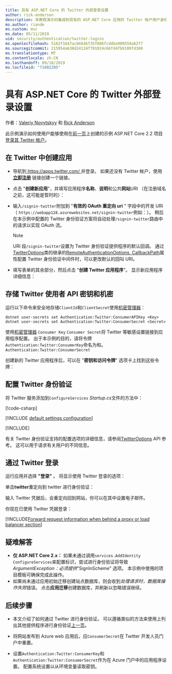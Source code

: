 ```yaml
---
title: 具有 ASP.NET Core 的 Twitter 外部登录设置
author: rick-anderson
description: 本教程演示的集成到现有的 ASP.NET Core 应用的 Twitter 帐户用户身份验证。
ms.author: riande
ms.custom: mvc
ms.date: 05/11/2019
uid: security/authentication/twitter-logins
ms.openlocfilehash: 5182f1647acb664bf35f086fcddbe909559a62f7
ms.sourcegitcommit: 215954a638d24124f791024c66fd4fb9109fd380
ms.translationtype: MT
ms.contentlocale: zh-CN
ms.lasthandoff: 09/18/2019
ms.locfileid: "71082295"
---
```

# <a name="twitter-external-sign-in-setup-with-aspnet-core"></a>具有 ASP.NET Core 的 Twitter 外部登录设置

作者：[Valeriy Novytskyy](https://github.com/01binary) 和 [Rick Anderson](https://twitter.com/RickAndMSFT)

此示例演示如何使用户能够使用在[前一页](xref:security/authentication/social/index)上创建的示例 ASP.NET Core 2.2 项目[登录其 Twitter 帐户](https://dev.twitter.com/web/sign-in/desktop-browser)。

## <a name="create-the-app-in-twitter"></a>在 Twitter 中创建应用

* 导航到[ https://apps.twitter.com/ ](https://apps.twitter.com/)并登录。 如果还没有 Twitter 帐户，使用 **[立即注册](https://twitter.com/signup)** 链接创建一个链接。

* 点击 "**创建新应用**"，并填写应用程序**名称**、**说明**和公共**网站**URI （在注册域名之前，这可能是暂时的）：

* 输入`/signin-twitter`附加到 "**有效的 OAuth 重定向 uri** " 字段中的开发 URI （ `https://webapp128.azurewebsites.net/signin-twitter`例如：）。 稍后在本示例中配置的 Twitter 身份验证方案将自动处理`/signin-twitter`路由中的请求以实现 OAuth 流。

  > [!NOTE]
  > URI 段`/signin-twitter`设置为 Twitter 身份验证提供程序的默认回调。 通过[TwitterOptions](/dotnet/api/microsoft.aspnetcore.authentication.twitter.twitteroptions)类的继承的[RemoteAuthenticationOptions. CallbackPath](/dotnet/api/microsoft.aspnetcore.authentication.remoteauthenticationoptions.callbackpath)属性配置 Twitter 身份验证中间件时，可以更改默认的回叫 URI。

* 填写表单的其余部分，然后点击 "**创建 Twitter 应用程序**"。 显示新应用程序详细信息：

## <a name="storing-twitter-consumer-api-key-and-secret"></a>存储 Twitter 使用者 API 密钥和机密

运行以下命令来安全地存储`ClientId`和`ClientSecret`使用[机密管理器](xref:security/app-secrets)：

```dotnetcli
dotnet user-secrets set Authentication:Twitter:ConsumerAPIKey <Key>
dotnet user-secrets set Authentication:Twitter:ConsumerSecret <Secret>
```

使用[机密管理器](xref:security/app-secrets) `Consumer Key` `Consumer Secret`将 Twitter 等敏感设置链接到应用程序配置。 出于本示例的目的，请将令牌`Authentication:Twitter:ConsumerKey`命名为和。 `Authentication:Twitter:ConsumerSecret`

创建新的 Twitter 应用程序后，可以在 "**密钥和访问令牌**" 选项卡上找到这些令牌：

## <a name="configure-twitter-authentication"></a>配置 Twitter 身份验证

将 Twitter 服务添加到`ConfigureServices` *Startup.cs*文件的方法中：

[!code-csharp[](~/security/authentication/social/social-code/StartupTwitter.cs?name=snippet&highlight=10-14)]

[!INCLUDE [default settings configuration](includes/default-settings.md)]

[!INCLUDE[](includes/chain-auth-providers.md)]

有关 Twitter 身份验证支持的配置选项的详细信息，请参阅[TwitterOptions](/dotnet/api/microsoft.aspnetcore.builder.twitteroptions) API 参考。 这可以用于请求有关用户的不同信息。

## <a name="sign-in-with-twitter"></a>通过 Twitter 登录

运行应用并选择 **"登录"** 。 将显示使用 Twitter 登录的选项：

单击**twitter**重定向到 twitter 进行身份验证：

输入 Twitter 凭据后，会重定向回到网站，你可以在其中设置电子邮件。

你现在已使用 Twitter 凭据登录：

[!INCLUDE[Forward request information when behind a proxy or load balancer section](includes/forwarded-headers-middleware.md)]

## <a name="troubleshooting"></a>疑难解答

* **仅 ASP.NET Core 2.x：** 如果未通过调用`services.AddIdentity` `ConfigureServices`来配置标识，尝试进行身份验证将导致*ArgumentException：必须提供*"SignInScheme" 选项。 本示例中使用的项目模板可确保完成此操作。
* 如果尚未通过应用初始迁移创建站点数据库，则会收到*处理请求时，数据库操作失败*错误。 点击**应用迁移**创建数据库，并刷新以忽略错误继续。

## <a name="next-steps"></a>后续步骤

* 本文介绍了如何通过 Twitter 进行身份验证。 可以遵循类似的方法来使用上列出其他提供程序进行身份验证[上一页](xref:security/authentication/social/index)。

* 将网站发布到 Azure web 应用后，应`ConsumerSecret`在 Twitter 开发人员门户中重置。

* 设置`Authentication:Twitter:ConsumerKey`和`Authentication:Twitter:ConsumerSecret`作为在 Azure 门户中的应用程序设置。 配置系统设置以从环境变量读取密钥。
